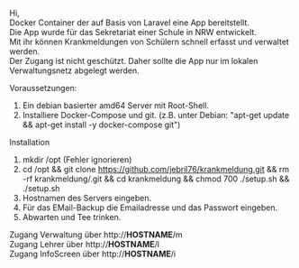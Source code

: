 Hi, <br>
Docker Container der auf Basis von Laravel eine App bereitstellt.<br>
Die App wurde für das Sekretariat einer Schule in NRW entwickelt.<br>
Mit ihr können Krankmeldungen von Schülern schnell erfasst und verwaltet werden.<br>
Der Zugang ist nicht geschützt. Daher sollte die App nur im lokalen Verwaltungsnetz abgelegt werden.<br>

Voraussetzungen:
1. Ein debian basierter amd64 Server mit Root-Shell.
2. Installiere Docker-Compose und git. (z.B. unter Debian: "apt-get update && apt-get install -y docker-compose git")

Installation
1. mkdir /opt (Fehler ignorieren)
2. cd /opt && git clone https://github.com/jebril76/krankmeldung.git && rm -rf krankmeldung/.git && cd krankmeldung && chmod 700 ./setup.sh && ./setup.sh
3. Hostnamen des Servers eingeben.
4. Für das EMail-Backup die Emailadresse und das Passwort eingeben.
5. Abwarten und Tee trinken.

Zugang Verwaltung über http://**HOSTNAME**/m<br>
Zugang Lehrer über http://**HOSTNAME**/l<br>
Zugang InfoScreen über http://**HOSTNAME**/i<br>

